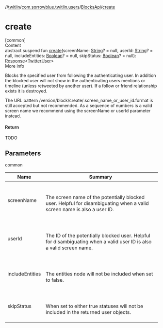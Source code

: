 //[twitlin](../../index.md)/[com.sorrowblue.twitlin.users](../index.md)/[BlocksApi](index.md)/[create](create.md)



# create  
[common]  
Content  
abstract suspend fun [create](create.md)(screenName: [String](https://kotlinlang.org/api/latest/jvm/stdlib/kotlin/-string/index.html)? = null, userId: [String](https://kotlinlang.org/api/latest/jvm/stdlib/kotlin/-string/index.html)? = null, includeEntities: [Boolean](https://kotlinlang.org/api/latest/jvm/stdlib/kotlin/-boolean/index.html)? = null, skipStatus: [Boolean](https://kotlinlang.org/api/latest/jvm/stdlib/kotlin/-boolean/index.html)? = null): [Response](../../com.sorrowblue.twitlin.client/-response/index.md)<[TwitterUser](../../com.sorrowblue.twitlin.objects/-twitter-user/index.md)>  
More info  


Blocks the specified user from following the authenticating user. In addition the blocked user will not show in the authenticating users mentions or timeline (unless retweeted by another user). If a follow or friend relationship exists it is destroyed.



The URL pattern /version/block/create/:screen_name_or_user_id.format is still accepted but not recommended. As a sequence of numbers is a valid screen name we recommend using the screenName or userId parameter instead.



#### Return  


TODO



## Parameters  
  
common  
  
|  Name|  Summary| 
|---|---|
| <a name="com.sorrowblue.twitlin.users/BlocksApi/create/#kotlin.String?#kotlin.String?#kotlin.Boolean?#kotlin.Boolean?/PointingToDeclaration/"></a>screenName| <a name="com.sorrowblue.twitlin.users/BlocksApi/create/#kotlin.String?#kotlin.String?#kotlin.Boolean?#kotlin.Boolean?/PointingToDeclaration/"></a><br><br>The screen name of the potentially blocked user. Helpful for disambiguating when a valid screen name is also a user ID.<br><br>
| <a name="com.sorrowblue.twitlin.users/BlocksApi/create/#kotlin.String?#kotlin.String?#kotlin.Boolean?#kotlin.Boolean?/PointingToDeclaration/"></a>userId| <a name="com.sorrowblue.twitlin.users/BlocksApi/create/#kotlin.String?#kotlin.String?#kotlin.Boolean?#kotlin.Boolean?/PointingToDeclaration/"></a><br><br>The ID of the potentially blocked user. Helpful for disambiguating when a valid user ID is also a valid screen name.<br><br>
| <a name="com.sorrowblue.twitlin.users/BlocksApi/create/#kotlin.String?#kotlin.String?#kotlin.Boolean?#kotlin.Boolean?/PointingToDeclaration/"></a>includeEntities| <a name="com.sorrowblue.twitlin.users/BlocksApi/create/#kotlin.String?#kotlin.String?#kotlin.Boolean?#kotlin.Boolean?/PointingToDeclaration/"></a><br><br>The entities node will not be included when set to false.<br><br>
| <a name="com.sorrowblue.twitlin.users/BlocksApi/create/#kotlin.String?#kotlin.String?#kotlin.Boolean?#kotlin.Boolean?/PointingToDeclaration/"></a>skipStatus| <a name="com.sorrowblue.twitlin.users/BlocksApi/create/#kotlin.String?#kotlin.String?#kotlin.Boolean?#kotlin.Boolean?/PointingToDeclaration/"></a><br><br>When set to either true statuses will not be included in the returned user objects.<br><br>
  
  



